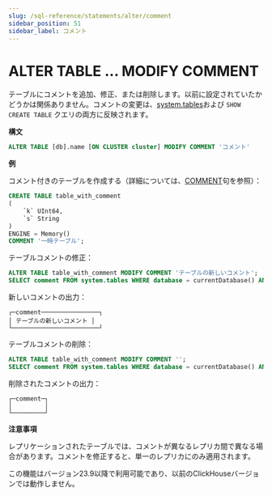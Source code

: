 ```yaml
---
slug: /sql-reference/statements/alter/comment
sidebar_position: 51
sidebar_label: コメント
---
```



# ALTER TABLE ... MODIFY COMMENT

テーブルにコメントを追加、修正、または削除します。以前に設定されていたかどうかは関係ありません。コメントの変更は、[system.tables](../../../operations/system-tables/tables.md)および `SHOW CREATE TABLE` クエリの両方に反映されます。

**構文**

``` sql
ALTER TABLE [db].name [ON CLUSTER cluster] MODIFY COMMENT 'コメント'
```

**例**

コメント付きのテーブルを作成する（詳細については、[COMMENT](../../../sql-reference/statements/create/table.md#comment-table)句を参照）：

``` sql
CREATE TABLE table_with_comment
(
    `k` UInt64,
    `s` String
)
ENGINE = Memory()
COMMENT '一時テーブル';
```

テーブルコメントの修正：

``` sql
ALTER TABLE table_with_comment MODIFY COMMENT 'テーブルの新しいコメント';
SELECT comment FROM system.tables WHERE database = currentDatabase() AND name = 'table_with_comment';
```

新しいコメントの出力：

```text
┌─comment────────────────┐
│ テーブルの新しいコメント │
└────────────────────────┘
```

テーブルコメントの削除：

``` sql
ALTER TABLE table_with_comment MODIFY COMMENT '';
SELECT comment FROM system.tables WHERE database = currentDatabase() AND name = 'table_with_comment';
```

削除されたコメントの出力：

```text
┌─comment─┐
│         │
└─────────┘
```

**注意事項**

レプリケーションされたテーブルでは、コメントが異なるレプリカ間で異なる場合があります。コメントを修正すると、単一のレプリカにのみ適用されます。

この機能はバージョン23.9以降で利用可能であり、以前のClickHouseバージョンでは動作しません。
